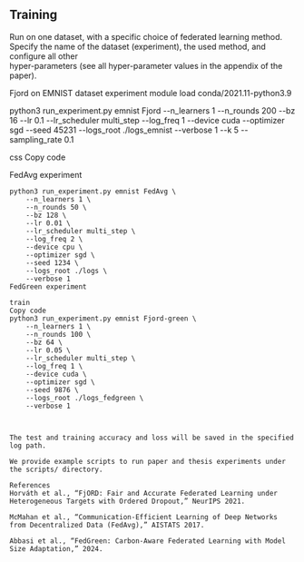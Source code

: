 ## Training

Run on one dataset, with a specific choice of federated learning method.  
Specify the name of the dataset (experiment), the used method, and configure all other  
hyper-parameters (see all hyper-parameter values in the appendix of the paper).

Fjord on EMNIST dataset experiment
module load conda/2021.11-python3.9

python3 run_experiment.py emnist Fjord
--n_learners 1
--n_rounds 200
--bz 16
--lr 0.1
--lr_scheduler multi_step
--log_freq 1
--device cuda
--optimizer sgd
--seed 45231
--logs_root ./logs_emnist
--verbose 1
--k 5
--sampling_rate 0.1

css
Copy code

FedAvg experiment
```train
python3 run_experiment.py emnist FedAvg \
    --n_learners 1 \
    --n_rounds 50 \
    --bz 128 \
    --lr 0.01 \
    --lr_scheduler multi_step \
    --log_freq 2 \
    --device cpu \
    --optimizer sgd \
    --seed 1234 \
    --logs_root ./logs \
    --verbose 1
FedGreen experiment

train
Copy code
python3 run_experiment.py emnist Fjord-green \
    --n_learners 1 \
    --n_rounds 100 \
    --bz 64 \
    --lr 0.05 \
    --lr_scheduler multi_step \
    --log_freq 1 \
    --device cuda \
    --optimizer sgd \
    --seed 9876 \
    --logs_root ./logs_fedgreen \
    --verbose 1



The test and training accuracy and loss will be saved in the specified log path.

We provide example scripts to run paper and thesis experiments under the scripts/ directory.

References
Horváth et al., “FjORD: Fair and Accurate Federated Learning under Heterogeneous Targets with Ordered Dropout,” NeurIPS 2021.

McMahan et al., “Communication-Efficient Learning of Deep Networks from Decentralized Data (FedAvg),” AISTATS 2017.

Abbasi et al., “FedGreen: Carbon-Aware Federated Learning with Model Size Adaptation,” 2024.


